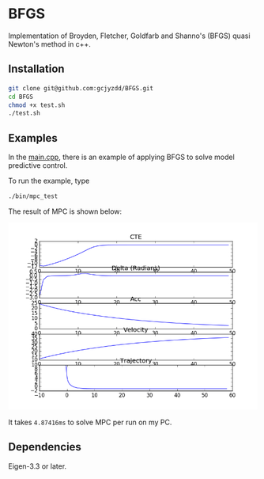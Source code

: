 # BFGS
Implementation of Broyden, Fletcher, Goldfarb and Shanno's (BFGS) quasi Newton's method in c++. 

## Installation

```sh
git clone git@github.com:gcjyzdd/BFGS.git
cd BFGS
chmod +x test.sh
./test.sh
```

## Examples

In the [main.cpp](./src/main.cpp), there is an example of applying BFGS to solve model predictive control.

To run the example, type

```sh
./bin/mpc_test
```

The result of MPC is shown below:

<div style="text-align:center"><img src ='./images/demo_mpc.png' /></div>

It takes `4.87416ms` to solve MPC per run on my PC.

## Dependencies

Eigen-3.3 or later.
